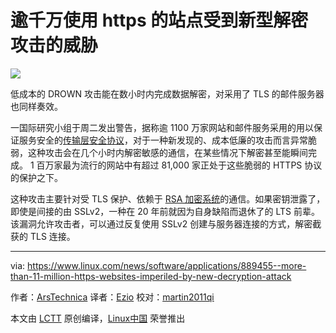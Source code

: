 逾千万使用 https 的站点受到新型解密攻击的威胁
===========================================================================

![](https://www.linux.com/images/stories/66866/drown-explainer.jpg)


低成本的 DROWN 攻击能在数小时内完成数据解密，对采用了 TLS 的邮件服务器也同样奏效。

一国际研究小组于周二发出警告，据称逾 1100  万家网站和邮件服务采用的用以保证服务安全的[传输层安全协议][1]，对于一种新发现的、成本低廉的攻击而言异常脆弱，这种攻击会在几个小时内解密敏感的通信，在某些情况下解密甚至能瞬间完成。 1 百万家最为流行的网站中有超过 81,000 家正处于这些脆弱的 HTTPS 协议的保护之下。

这种攻击主要针对受 TLS 保护、依赖于 [RSA 加密系统][2]的通信。如果密钥泄露了，即使是间接的由 SSLv2，一种在 20 年前就因为自身缺陷而退休了的 LTS 前辈。该漏洞允许攻击者，可以通过反复使用 SSLv2 创建与服务器连接的方式，解密截获的 TLS 连接。

--------------------------------------------------------------------------------

via: https://www.linux.com/news/software/applications/889455--more-than-11-million-https-websites-imperiled-by-new-decryption-attack

作者：[ArsTechnica][a]
译者：[Ezio](https://github.com/oska874)
校对：[martin2011qi](https://github.com/martin2011qi)

本文由 [LCTT](https://github.com/LCTT/TranslateProject) 原创编译，[Linux中国](https://linux.cn/) 荣誉推出

[a]: https://www.linux.com/community/forums/person/112
[1]: https://en.wikipedia.org/wiki/Transport_Layer_Security
[2]: https://en.wikipedia.org/wiki/RSA_(cryptosystem)
